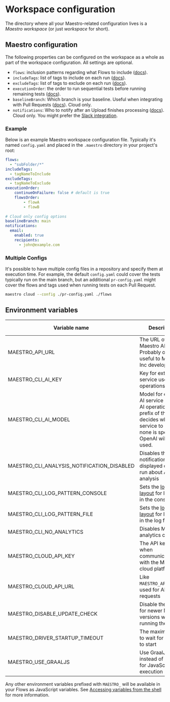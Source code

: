 # Workspace configuration

The directory where all your Maestro-related configuration lives is a _Maestro workspace_ (or just _workspace_ for short).

## Maestro configuration

The following properties can be configured on the workspace as a whole as part of the workspace configuration. All settings are optional.

* `flows`: inclusion patterns regarding what Flows to include ([docs](../../cli/test-suites-and-reports.md#controlling-what-tests-to-include)).
* `includeTags`: list of tags to include on each run ([docs](../../cli/tags.md#global-tags)).
* `excludeTags`: list of tags to exclude on each run ([docs](../../cli/tags.md#global-tags)).
* `executionOrder`: the order to run sequential tests before running remaining tests ([docs](../../cli/test-suites-and-reports.md#sequential-execution)).
* `baselineBranch`: Which branch is your baseline. Useful when integrating with Pull Requests ([docs](https://docs.maestro.dev/cloud/pull-request-integration)). Cloud only.
* `notifications`: Who to notify after an Upload finishes processing ([docs](../../cloud/reference/email-notifications.md)). Cloud only. You might prefer the [Slack integration](../../cloud/reference/slack-notifications.md).

### Example

Below is an example Maestro workspace configuration file. Typically it's named `config.yaml` and placed in the `.maestro` directory in your project's root:

```yaml
flows:
  - "subFolder/*"
includeTags:
  - tagNameToInclude
excludeTags:
  - tagNameToExclude
executionOrder:
    continueOnFailure: false # default is true
    flowsOrder:
        - flowA
        - flowB
  
# Cloud only config options
baselineBranch: main
notifications:
  email:
    enabled: true
    recipients:
      - john@example.com
```

### Multiple Configs

It's possible to have multiple config files in a repository and specify them at execution time. For example, the default `config.yaml` could cover the tests typically run on the main branch, but an additional `pr-config.yaml` might cover the flows and tags used when running tests on each Pull Request.

```bash
maestro cloud --config ./pr-config.yaml ./flows
```

## Environment variables

<table data-view="cards"><thead><tr><th>Variable name</th><th>Description</th><th>Type</th><th>Default</th><th>Further reading</th></tr></thead><tbody><tr><td>MAESTRO_API_URL</td><td>The URL of the Maestro API to use. Probably only useful to Mobile Inc developers.</td><td>String</td><td>https://api.copilot.mobile.dev</td><td>-</td></tr><tr><td>MAESTRO_CLI_AI_KEY</td><td>Key for external AI service used in AI operations</td><td>String</td><td>-</td><td><a href="ai-configuration.md">Docs</a></td></tr><tr><td>MAESTRO_CLI_AI_MODEL</td><td>Model for external AI service used in AI operations. The prefix of the model decides which service to use. If none is specified, OpenAI will be used.</td><td>String</td><td><code>gpt-4o</code> for OpenAI, <code>claude-3-5-sonnet-20240620</code> for Claude</td><td>-</td></tr><tr><td>MAESTRO_CLI_ANALYSIS_NOTIFICATION_DISABLED</td><td>Disables the notification displayed on each run about AI analysis</td><td>Boolean</td><td>false</td><td>-</td></tr><tr><td>MAESTRO_CLI_LOG_PATTERN_CONSOLE</td><td>Sets the <a href="https://logback.qos.ch/manual/layouts.html">logback layout</a> for logging in the console</td><td>String</td><td><code>%highlight([%5level]) %msg%n</code></td><td>-</td></tr><tr><td>MAESTRO_CLI_LOG_PATTERN_FILE</td><td>Sets the <a href="https://logback.qos.ch/manual/layouts.html">logback layout</a> for logging in the log file</td><td>String</td><td><code>%d{HH:mm:ss.SSS} [%5level] %logger.%method: %msg%n</code></td><td><a href="https://docs.maestro.dev/troubleshooting/debug-output#maestro-logs">Docs</a></td></tr><tr><td>MAESTRO_CLI_NO_ANALYTICS</td><td>Disables Maestro analytics collection</td><td>Boolean</td><td>false</td><td>-</td></tr><tr><td>MAESTRO_CLOUD_API_KEY</td><td>The API key to use when communicating with the Maestro cloud platform</td><td>String</td><td>-</td><td><a href="../../cloud/run-maestro-tests-in-the-cloud.md">Docs</a></td></tr><tr><td>MAESTRO_CLOUD_API_URL</td><td>Like <code>MAESTRO_API_URL</code>but used for AI API requests</td><td>String</td><td>https://api.copilot.mobile.dev</td><td>-</td></tr><tr><td>MAESTRO_DISABLE_UPDATE_CHECK</td><td>Disable the check for newer Maestro versions when running the CLI</td><td>Boolean</td><td>false</td><td>-</td></tr><tr><td>MAESTRO_DRIVER_STARTUP_TIMEOUT</td><td>The maximum time to wait for a driver to start</td><td>Number</td><td>15000</td><td><a href="../../advanced/configuring-maestro-driver-timeout.md">Docs</a></td></tr><tr><td>MAESTRO_USE_GRAALJS</td><td>Use GraalJS instead of RhinoJS for JavaScript execution</td><td>Boolean</td><td>false</td><td><a href="../../advanced/javascript/graaljs-support.md">Docs</a></td></tr></tbody></table>

Any other environment variables prefixed with `MAESTRO_` will be available in your Flows as JavaScript variables. See [Accessing variables from the shell](../../advanced/parameters-and-constants.md#accessing-variables-from-the-shell) for more information.

